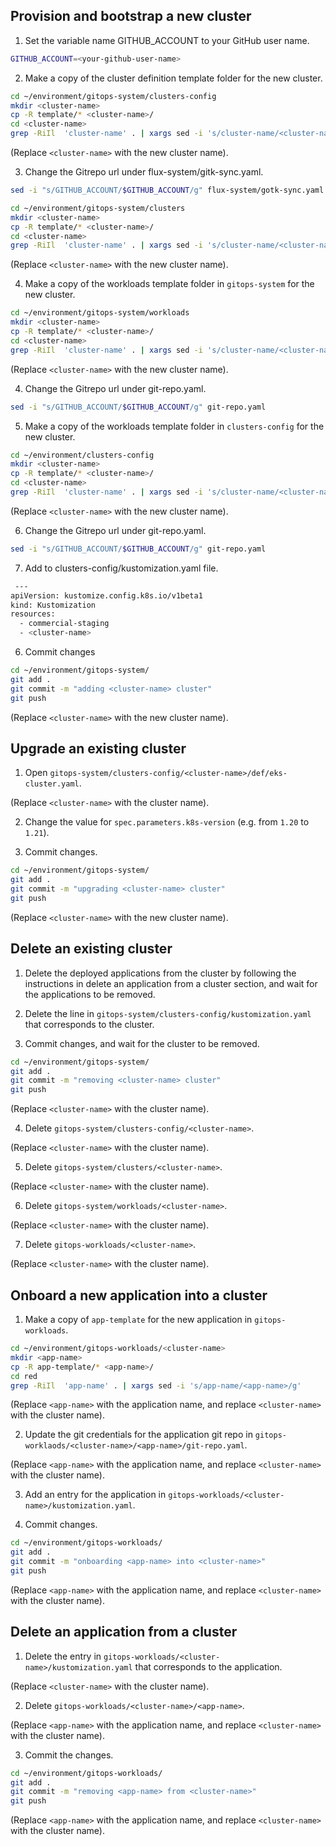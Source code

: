 ## Provision and bootstrap a new cluster
1. Set the variable name GITHUB_ACCOUNT to your GitHub user name.
```bash
GITHUB_ACCOUNT=<your-github-user-name>
```

2. Make a copy of the cluster definition template folder for the new cluster.

```bash
cd ~/environment/gitops-system/clusters-config
mkdir <cluster-name>
cp -R template/* <cluster-name>/
cd <cluster-name>
grep -RiIl  'cluster-name' . | xargs sed -i 's/cluster-name/<cluster-name>/g'
```
(Replace `<cluster-name>` with the new cluster name).

3. Change the Gitrepo url under flux-system/gitk-sync.yaml. 
```bash
sed -i "s/GITHUB_ACCOUNT/$GITHUB_ACCOUNT/g" flux-system/gotk-sync.yaml 
```

```bash
cd ~/environment/gitops-system/clusters
mkdir <cluster-name>
cp -R template/* <cluster-name>/
cd <cluster-name>
grep -RiIl  'cluster-name' . | xargs sed -i 's/cluster-name/<cluster-name>/g'
```
(Replace `<cluster-name>` with the new cluster name).

4. Make a copy of the workloads template folder in `gitops-system` for the new cluster.

```bash
cd ~/environment/gitops-system/workloads
mkdir <cluster-name>
cp -R template/* <cluster-name>/
cd <cluster-name>
grep -RiIl  'cluster-name' . | xargs sed -i 's/cluster-name/<cluster-name>/g'
```
(Replace `<cluster-name>` with the new cluster name).

4. Change the Gitrepo url under git-repo.yaml. 
```bash
sed -i "s/GITHUB_ACCOUNT/$GITHUB_ACCOUNT/g" git-repo.yaml
```

5. Make a copy of the workloads template folder in `clusters-config` for the new cluster.

```bash
cd ~/environment/clusters-config
mkdir <cluster-name>
cp -R template/* <cluster-name>/
cd <cluster-name>
grep -RiIl  'cluster-name' . | xargs sed -i 's/cluster-name/<cluster-name>/g'
```
(Replace `<cluster-name>` with the new cluster name).

6. Change the Gitrepo url under git-repo.yaml. 
```bash
sed -i "s/GITHUB_ACCOUNT/$GITHUB_ACCOUNT/g" git-repo.yaml
```
7. Add <cluster-name> to clusters-config/kustomization.yaml file.
```bash
 ---
apiVersion: kustomize.config.k8s.io/v1beta1
kind: Kustomization
resources:
  - commercial-staging
  - <cluster-name>
```
  
6. Commit changes
```bash
cd ~/environment/gitops-system/
git add .
git commit -m "adding <cluster-name> cluster"
git push
```
(Replace `<cluster-name>` with the new cluster name).


## Upgrade an existing cluster
1. Open `gitops-system/clusters-config/<cluster-name>/def/eks-cluster.yaml`.

(Replace `<cluster-name>` with the cluster name).

2. Change the value for `spec.parameters.k8s-version` (e.g. from `1.20` to `1.21`).

3. Commit changes.
```bash
cd ~/environment/gitops-system/
git add .
git commit -m "upgrading <cluster-name> cluster"
git push
```
(Replace `<cluster-name>` with the new cluster name).

## Delete an existing cluster
1. Delete the deployed applications from the cluster by following the instructions in delete an application from a cluster section, and wait for the applications to be removed.

2. Delete the line in `gitops-system/clusters-config/kustomization.yaml` that corresponds to the cluster.
3. Commit changes, and wait for the cluster to be removed.

```bash
cd ~/environment/gitops-system/
git add .
git commit -m "removing <cluster-name> cluster"
git push
```
(Replace `<cluster-name>` with the cluster name).

4. Delete `gitops-system/clusters-config/<cluster-name>`.

(Replace `<cluster-name>` with the cluster name).

5. Delete `gitops-system/clusters/<cluster-name>`.

(Replace `<cluster-name>` with the cluster name).

6. Delete `gitops-system/workloads/<cluster-name>`.

(Replace `<cluster-name>` with the cluster name).

7. Delete `gitops-workloads/<cluster-name>`.

(Replace `<cluster-name>` with the cluster name).


## Onboard a new application into a cluster

1. Make a copy of `app-template` for the new application in `gitops-workloads`.

```bash
cd ~/environment/gitops-workloads/<cluster-name>
mkdir <app-name>
cp -R app-template/* <app-name>/
cd red
grep -RiIl  'app-name' . | xargs sed -i 's/app-name/<app-name>/g'
```

(Replace `<app-name>` with the application name, and replace `<cluster-name>` with the cluster name).

2. Update the git credentials for the application git repo in `gitops-worklaods/<cluster-name>/<app-name>/git-repo.yaml`.

(Replace `<app-name>` with the application name, and replace `<cluster-name>` with the cluster name).

3. Add an entry for the application in `gitops-workloads/<cluster-name>/kustomization.yaml`.

4. Commit changes.

```bash
cd ~/environment/gitops-workloads/
git add .
git commit -m "onboarding <app-name> into <cluster-name>"
git push
```
(Replace `<app-name>` with the application name, and replace `<cluster-name>` with the cluster name).

## Delete an application from a cluster

1. Delete the entry in `gitops-workloads/<cluster-name>/kustomization.yaml` that corresponds to the application.

(Replace `<cluster-name>` with the cluster name).

2. Delete `gitops-workloads/<cluster-name>/<app-name>`.

(Replace `<app-name>` with the application name, and replace `<cluster-name>` with the cluster name).

3. Commit the changes.

```bash
cd ~/environment/gitops-workloads/
git add .
git commit -m "removing <app-name> from <cluster-name>"
git push
```

(Replace `<app-name>` with the application name, and replace `<cluster-name>` with the cluster name).
